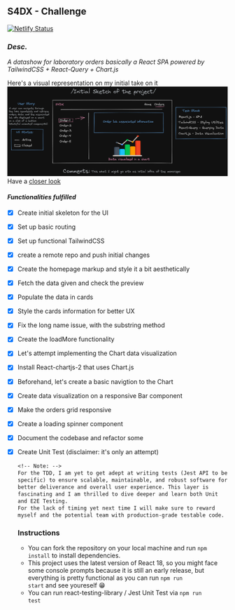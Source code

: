 ## S4DX - Challenge

[![Netlify Status](https://api.netlify.com/api/v1/badges/60fcaf95-ff5a-4539-a0f9-3a34fd1af73c/deploy-status)](https://app.netlify.com/sites/s4dx-mock/deploys)

### _Desc._

_A datashow for laboratory orders basically a React SPA powered by TailwindCSS + React-Query + Chart.js_

Here's a visual representation on my initial take on it
![Sketch](/public/sketch.png)
Have a [closer look](https://excalidraw.com/#json=f7WOviSiPwA3vmNqBlYi9,4lpFLAOVDmr2FCdPojZTLw)

#### _Functionalities fulfilled_

- [x] Create initial skeleton for the UI
- [x] Set up basic routing
- [x] Set up functional TailwindCSS
- [x] create a remote repo and push initial changes
- [x] Create the homepage markup and style it a bit aesthetically
- [x] Fetch the data given and check the preview
- [x] Populate the data in cards
- [x] Style the cards information for better UX
- [x] Fix the long name issue, with the substring method
- [x] Create the loadMore functionality
- [x] Let's attempt implementing the Chart data visualization
- [x] Install React-chartjs-2 that uses Chart.js
- [x] Beforehand, let's create a basic navigtion to the Chart
- [x] Create data visualization on a responsive Bar component
- [x] Make the orders grid responsive
- [x] Create a loading spinner component
- [x] Document the codebase and refactor some
- [x] Create Unit Test (disclaimer: it's only an attempt)

  ```
  <!-- Note: -->
  For the TDD, I am yet to get adept at writing tests (Jest API to be specific) to ensure scalable, maintainable, and robust software for better deliverance and overall user experience. This layer is fascinating and I am thrilled to dive deeper and learn both Unit and E2E Testing.
  For the lack of timing yet next time I will make sure to reward myself and the potential team with production-grade testable code.
  ```

  ### Instructions

  - You can fork the repository on your local machine and run <code>npm install</code> to install dependencies.
  - This project uses the latest version of React 18, so you might face some console prompts because it is still an early release, but everything is pretty functional as you can run <code>npm run start</code> and see youreself 😁
  - You can run react-testing-library / Jest Unit Test via <code>npm run test</code>

